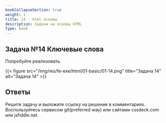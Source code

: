 ```yaml
---
bookCollapseSection: true
weight: 1
title: 14 - html основы
description: Задачи на основы HTML
type: book
---
```

## Задача №14 Ключевые слова

Попробуйте реализовать.

{{< figure src="/img/res/fe-exe/html/01-basic/01-14.png" title="Задача 14" alt="Задача 14" >}}

## Ответы

Решите задачу и выложите ссылку на решение в комментариях.
Воспользуйтесь сервисом git(preferred way) или сайтами cssdeck.com или jsfiddle.net.